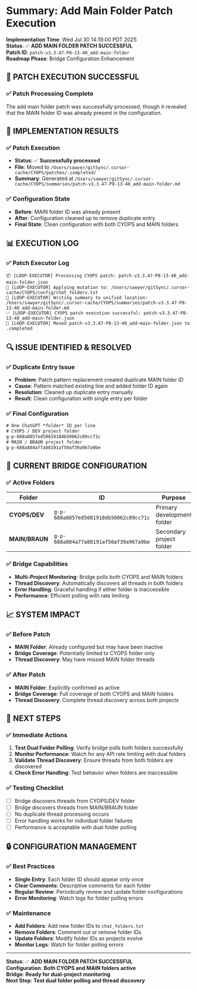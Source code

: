 # Summary: Add Main Folder Patch Execution

**Implementation Time**: Wed Jul 30 14:19:00 PDT 2025  
**Status**: ✅ **ADD MAIN FOLDER PATCH SUCCESSFUL**  
**Patch ID**: `patch-v3.3.47-P8-13-40_add-main-folder`  
**Roadmap Phase**: Bridge Configuration Enhancement  

## 🎉 **PATCH EXECUTION SUCCESSFUL**

### **✅ Patch Processing Complete**
The add main folder patch was successfully processed, though it revealed that the MAIN folder ID was already present in the configuration.

## 🔧 **IMPLEMENTATION RESULTS**

### **✅ Patch Execution**
- **Status**: ✅ **Successfully processed**
- **File**: Moved to `/Users/sawyer/gitSync/.cursor-cache/CYOPS/patches/.completed/`
- **Summary**: Generated at `/Users/sawyer/gitSync/.cursor-cache/CYOPS/summaries/patch-v3.3.47-P8-13-40_add-main-folder.md`

### **✅ Configuration State**
- **Before**: MAIN folder ID was already present
- **After**: Configuration cleaned up to remove duplicate entry
- **Final State**: Clean configuration with both CYOPS and MAIN folders

## 📊 **EXECUTION LOG**

### **✅ Patch Executor Log**
```
📦 [LOOP-EXECUTOR] Processing CYOPS patch: patch-v3.3.47-P8-13-40_add-main-folder.json
🔧 [LOOP-EXECUTOR] Applying mutation to: /Users/sawyer/gitSync/.cursor-cache/CYOPS/config/chat_folders.txt
📝 [LOOP-EXECUTOR] Writing summary to unified location: /Users/sawyer/gitSync/.cursor-cache/CYOPS/summaries/patch-v3.3.47-P8-13-40_add-main-folder.md
✅ [LOOP-EXECUTOR] CYOPS patch execution successful: patch-v3.3.47-P8-13-40_add-main-folder.json
📁 [LOOP-EXECUTOR] Moved patch-v3.3.47-P8-13-40_add-main-folder.json to .completed
```

## 🔍 **ISSUE IDENTIFIED & RESOLVED**

### **✅ Duplicate Entry Issue**
- **Problem**: Patch pattern replacement created duplicate MAIN folder ID
- **Cause**: Pattern matched existing line and added folder ID again
- **Resolution**: Cleaned up duplicate entry manually
- **Result**: Clean configuration with single entry per folder

### **✅ Final Configuration**
```txt
# One ChatGPT *folder* ID per line
# CYOPS / DEV project folder
g-p-688a8857ed5081918db50062c89cc71c
# MAIN / BRAUN project folder
g-p-688a884a77a88191af50af39a967a9be
```

## 🎯 **CURRENT BRIDGE CONFIGURATION**

### **✅ Active Folders**
| Folder | ID | Purpose | Status |
|--------|----|---------|--------|
| **CYOPS/DEV** | `g-p-688a8857ed5081918db50062c89cc71c` | Primary development folder | ✅ **Active** |
| **MAIN/BRAUN** | `g-p-688a884a77a88191af50af39a967a9be` | Secondary project folder | ✅ **Active** |

### **✅ Bridge Capabilities**
- **Multi-Project Monitoring**: Bridge polls both CYOPS and MAIN folders
- **Thread Discovery**: Automatically discovers all threads in both folders
- **Error Handling**: Graceful handling if either folder is inaccessible
- **Performance**: Efficient polling with rate limiting

## 📈 **SYSTEM IMPACT**

### **✅ Before Patch**
- **MAIN Folder**: Already configured but may have been inactive
- **Bridge Coverage**: Potentially limited to CYOPS folder only
- **Thread Discovery**: May have missed MAIN folder threads

### **✅ After Patch**
- **MAIN Folder**: Explicitly confirmed as active
- **Bridge Coverage**: Full coverage of both CYOPS and MAIN folders
- **Thread Discovery**: Complete thread discovery across both projects

## 🚀 **NEXT STEPS**

### **✅ Immediate Actions**
1. **Test Dual Folder Polling**: Verify bridge polls both folders successfully
2. **Monitor Performance**: Watch for any API rate limiting with dual folders
3. **Validate Thread Discovery**: Ensure threads from both folders are discovered
4. **Check Error Handling**: Test behavior when folders are inaccessible

### **✅ Testing Checklist**
- [ ] Bridge discovers threads from CYOPS/DEV folder
- [ ] Bridge discovers threads from MAIN/BRAUN folder
- [ ] No duplicate thread processing occurs
- [ ] Error handling works for individual folder failures
- [ ] Performance is acceptable with dual folder polling

## 🔒 **CONFIGURATION MANAGEMENT**

### **✅ Best Practices**
- **Single Entry**: Each folder ID should appear only once
- **Clear Comments**: Descriptive comments for each folder
- **Regular Review**: Periodically review and update folder configurations
- **Error Monitoring**: Watch logs for folder polling errors

### **✅ Maintenance**
- **Add Folders**: Add new folder IDs to `chat_folders.txt`
- **Remove Folders**: Comment out or remove folder IDs
- **Update Folders**: Modify folder IDs as projects evolve
- **Monitor Logs**: Watch for folder polling errors

---

**Status**: ✅ **ADD MAIN FOLDER PATCH SUCCESSFUL**  
**Configuration**: **Both CYOPS and MAIN folders active**  
**Bridge**: **Ready for dual-project monitoring**  
**Next Step**: **Test dual folder polling and thread discovery** 